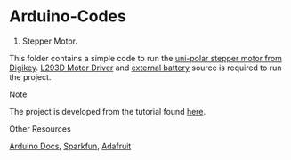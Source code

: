 # Arduino-Codes

1. Stepper Motor.
   
This folder contains a simple code to run the [uni-polar stepper motor from Digikey](https://www.adafruit.com/product/858?gQT=1).
[L293D Motor Driver](https://www.digikey.com/short/f9rbw3nz) and [external battery](https://www.digikey.com/short/vb0hcbm7) source is required to run the project.


> [!NOTE]  
> The project is developed from the tutorial found [here](https://www.instructables.com/Arduino-How-to-Control-a-Stepper-Motor-With-L293D-/).
> 
> Other Resources
> 
> [Arduino Docs](https://docs.arduino.cc/learn/electronics/stepper-motors/#unipolar-stepper-circuit-and-schematic), 
> [Sparkfun](https://cdn.sparkfun.com/assets/0/f/d/5/d/adafruit-tb6612-h-bridge-dc-stepper-motor-driver-breakout.pdf),
> [Adafruit](https://learn.adafruit.com/adafruit-arduino-lesson-16-stepper-motors/breadboard-layout)

